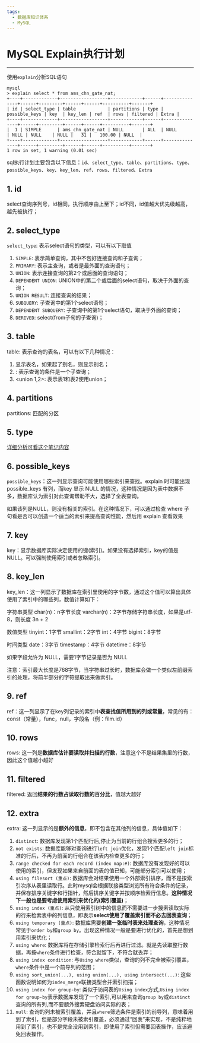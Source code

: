 ```yaml
---
tags:
  - 数据库知识体系
  - MySQL
---
```

# MySQL Explain执行计划
___

使用`explain`分析SQL语句

```shell
mysql
> explain select * from ams_chn_gate_nat;
+----+-------------+------------------+------------+------+---------------+------+---------+------+------+----------+-------+
| id | select_type | table            | partitions | type | possible_keys | key  | key_len | ref  | rows | filtered | Extra |
+----+-------------+------------------+------------+------+---------------+------+---------+------+------+----------+-------+
|  1 | SIMPLE      | ams_chn_gate_nat | NULL       | ALL  | NULL          | NULL | NULL    | NULL |   31 |   100.00 | NULL  |
+----+-------------+------------------+------------+------+---------------+------+---------+------+------+----------+-------+
1 row in set, 1 warning (0.01 sec)
```

sql执行计划主要包含以下信息：`id`、`select_type`、`table`、`partitions`、`type`、`possible_keys`、`key`、`key_len`、`ref`、`rows`、`filtered`、`Extra`

## 1. id

select查询序列号，id相同，执行顺序由上至下；id不同，id值越大优先级越高，越先被执行；

## 2. select_type

`select_type`: 表示select语句的类型，可以有以下取值

1. `SIMPLE`: 表示简单查询，其中不包好连接查询和子查询；
2. `PRIMARY`: 表示主查询，或者是最外面的查询语句；
3. `UNION`: 表示连接查询的第2个或后面的查询语句；
4. `DEPENDENT UNION`: UNION中的第二个或后面的select语句，取决于外面的查询；
5. `UNION RESULT`: 连接查询的结果；
6. `SUBQUERY`: 子查询中的第1个select语句；
7. `DEPENDENT SUBQUERY`: 子查询中的第1个select语句，取决于外面的查询；
8. `DERIVED`: select(from子句的子查询)；

## 3. table

table: 表示查询的表名，可以有以下几种情况：

1. 显示表名，如果起了别名，则显示别名；
2. <derivenN>: 表示查询的条件是一个子查询；
3. <union 1,2>: 表示表1和表2使用union；

## 4. partitions

partitions: 匹配的分区

## 5. type

[详细分析可看这个笔记内容](007.MySQL%20Explain之type字段详解.md)

## 6. possible_keys

`possible_keys`：这⼀列显示查询可能使用哪些索引来查找。explain 时可能出现 possible_keys 有列，而key 显示
NULL 的情况，这种情况是因为表中数据不多，数据库认为索引对此查询帮助不大，选择了全表查询。

如果该列是NULL，则没有相关的索引。在这种情况下，可以通过检查 where 子句看是否可以创造⼀个适当的索引来提高查询性能，然后用
explain 查看效果

## 7. key

key：显示数据库实际决定使用的键(索引)。如果没有选择索引，key的值是NULL。可以强制使用索引或者忽略索引。

## 8. key_len

key_len：这一列显示了数据库在索引里使用的字节数，通过这个值可以算出具体使用了索引中的哪些列，数值计算如下：

字符串类型
char(n)：n字节长度
varchar(n)：2字节存储字符串长度，如果是utf-8，则长度 3n + 2

数值类型
tinyint：1字节
smallint：2字节
int：4字节
bigint：8字节

时间类型 date：3字节
timestamp：4字节
datetime：8字节

如果字段允许为 NULL，需要1字节记录是否为 NULL

注意：索引最⼤⻓度是768字节，当字符串过⻓时，数据库会做⼀个类似左前缀索引的处理，将前半部分的字符提取出来做索引。

## 9. ref

ref：这⼀列显示了在key列记录的索引中**表查找值所用到的列或常量**，常见的有：const（常量），func，null，字段名（例：film.id）

## 10. rows

rows: 这一列是**数据库估计要读取并扫描的行数**，注意这个不是结果集里的行数，因此这个值越小越好

## 11. filtered

filtered: 返回**结果的行数占读取行数的百分比**，值越大越好

## 12. extra

extra: 这一列显示的是**额外的信息**，即不包含在其他列的信息，具体值如下：

1. `distinct`: 数据库发现第1个匹配行后,停止为当前的行组合搜索更多的行；
2. `not exists`: 数据库能够对查询进行`left join`优化，发现1个匹配`left join`标准的行后，不再为前面的行组合在该表内检查更多的行；
3. `range checked for each record (index map:#)`: 数据库没有发现好的可以使用的索引，但发现如果来自前面的表的值已知，可能部分索引可以使用；
4. `using filesort (重点)`: 数据库会对结果使用一个外部索引排序，而不是按索引次序从表里读取行。此时mysql会根据联接类型浏览所有符合条件的记录，并保存排序关键字和行指针，然后排序关键字并按顺序检索行信息。**这种情况下一般也是要考虑使用索引来优化的(索引覆盖)**；
5. `using index (重点)`: 从只使用索引树中的信息而不需要进一步搜索读取实际的行来检索表中的列信息，即表示**select使用了覆盖索引而不必去回表查询**；
6. `using temporary (重点)`: 数据库需要**创建一张临时表来处理查询**，这种情况常见于`order by`和`group by`。出现这种情况一般是要进行优化的，首先是想到用索引来优化；
7. `using where`: 数据库将在存储引擎检索行后再进行过滤。就是先读取整行数据，再按`where`条件进行检查，符合就留下，不符合就丢弃；
8. `using index condition`: 与`Using where`类似，查询的列不完全被索引覆盖，`where`条件中是一个前导列的范围；
9. `using sort_union(...), using union(...), using intersect(...)`: 这些函数说明如何为`index_merge`联接类型合并索引扫描；
10. `using index for group-by`: 类似于访问表的`Using index`方式,`Using index for group-by`表示数据库发现了一个索引,可以用来查询`group by`或`distinct`查询的所有列,而不要额外搜索硬盘访问实际的表；
11. `null`: 查询的列未被索引覆盖，并且`where`筛选条件是索引的前导列，意味着用到了索引，但是部分字段未被索引覆盖，必须通过“回表”来实现，不是纯粹地用到了索引，也不是完全没用到索引，即使用了索引但需要回表操作，应该避免回表操作。